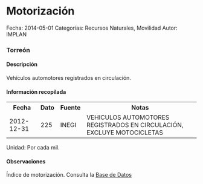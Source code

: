 Motorización
=====

Fecha: 2014-05-01
Categorías: Recursos Naturales, Movilidad
Autor: IMPLAN

### Torreón

#### Descripción

Vehículos automotores registrados en circulación.

#### Información recopilada

<table class="table table-hover table-bordered">
  <tr><th>Fecha</th><th>Dato</th><th>Fuente</th><th>Notas</th></tr>
  <tr><td>2012-12-31</td><td>225</td><td>INEGI</td><td>VEHICULOS AUTOMOTORES REGISTRADOS EN CIRCULACIÓN, EXCLUYE MOTOCICLETAS</td></tr>
</table>

Unidad: Por cada mil.

#### Observaciones

Índice de motorización. Consulta la [Base de Datos](http://www.inegi.org.mx/sistemas/olap/Proyectos/bd/continuas/transporte/vehiculos.asp?s=est&c=13158&proy=vmrc_vehiculos)
